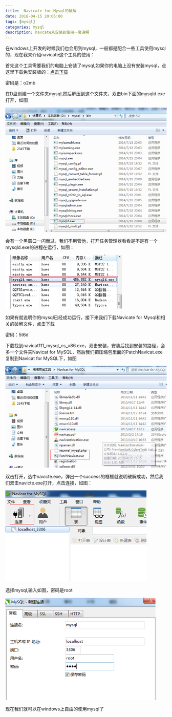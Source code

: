 ```yaml
---
title:  Navicate for Mysql的破解
date: 2018-04-15 20:05:00 
tags: [mysql] 
categories: mysql 
description: navcate从安装到使用一套讲解 
---
```


在windows上开发的时候我们也会用到mysql，一般都是配合一些工具使用mysql的，现在我来介绍navicate这个工具的使用：<!--more-->

首先这个工具需要我们的电脑上安装了mysql,如果你的电脑上没有安装mysql，点这里下载免安装版的：[点击下载](https://pan.baidu.com/s/1cteUV_MZ-rJGhg8x4S0eRA)

密码是：o2mb

在D盘创建一个文件夹mysql,然后解压到这个文件夹，双击bin下面的mysqld.exe打开，如图

![Q图片2018041520390](https://github.com/ganmyxh/ganmyxh.io/blob/master/img/window_mysql01.png?raw=true)

会有一个黑窗口一闪而过，我们不用管他，打开任务管理器看看是不是有一个mysqld.exe的进程在运行，如图：

![Q图片2018041520420](https://github.com/ganmyxh/ganmyxh.io/blob/master/img/window_mysql02.png?raw=true)

如果有就说明你的mysql已经成功运行，接下来我们下载Navicate for Mysql和相关的破解文件，[点击下载](https://pan.baidu.com/s/19fh2z8tkI-FCiL_XNKJqsw)

密码：5t6d

下载找到navicat111_mysql_cs_x86.exe，双击安装，安装后找到安装的路径，会多一个文件夹Navicat for MySQL，然后我们把压缩包里面的PatchNavicat.exe复制到Navicat for MySQL下，如图

![Q图片2018041520531](https://github.com/ganmyxh/ganmyxh.io/blob/master/img/window_mysql03.png?raw=true)

双击打开，选中navicte.exe，弹出一个success的框框就说明破解成功，然后我们双击navicte.exe打开，点击连接，如图：

![Q图片2018041520584](https://github.com/ganmyxh/ganmyxh.io/blob/master/img/window_mysql04.png?raw=true)

选择mysql,输入如图，密码是root

![Q图片2018041521003](https://github.com/ganmyxh/ganmyxh.io/blob/master/img/window_mysql05.png?raw=true)

现在我们就可以在windows上自由的使用mysql了